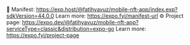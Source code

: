 📝 Manifest: https://exp.host/@fatihyavuz/mobile-nft-app/index.exp?sdkVersion=44.0.0 Learn more: https://expo.fyi/manifest-url
⚙️ Project page: https://expo.dev/@fatihyavuz/mobile-nft-app?serviceType=classic&distribution=expo-go Learn
more: https://expo.fyi/project-page
